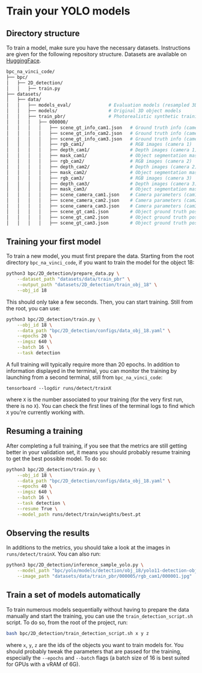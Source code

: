# Train your YOLO models

## Directory structure

To train a model, make sure you have the necessary datasets. Instructions are given for the following repository structure. Datasets are available on [HuggingFace](https://huggingface.co/datasets/bop-benchmark/ipd).

```bash
bpc_na_vinci_code/
├── bpc/
│   ├── 2D_detection/
│   │   ├── train.py
├── datasets/
│   ├── data/
│   │   ├── models_eval/              # Evaluation models (resampled 3D models)
│   │   ├── models/                   # Original 3D object models
│   │   ├── train_pbr/                # Photorealistic synthetic training data
│   │   │   ├── 000000/
│   │   │   │   ├── scene_gt_info_cam1.json   # Ground truth info (camera 1)
│   │   │   │   ├── scene_gt_info_cam2.json   # Ground truth info (camera 2)
│   │   │   │   ├── scene_gt_info_cam3.json   # Ground truth info (camera 3)
│   │   │   │   ├── rgb_cam1/                 # RGB images (camera 1)
│   │   │   │   ├── depth_cam1/               # Depth images (camera 1)
│   │   │   │   ├── mask_cam1/                # Object segmentation masks (camera 1)
│   │   │   │   ├── rgb_cam2/                 # RGB images (camera 2)
│   │   │   │   ├── depth_cam2/               # Depth images (camera 2)
│   │   │   │   ├── mask_cam2/                # Object segmentation masks (camera 2)
│   │   │   │   ├── rgb_cam3/                 # RGB images (camera 3)
│   │   │   │   ├── depth_cam3/               # Depth images (camera 3)
│   │   │   │   ├── mask_cam3/                # Object segmentation masks (camera 3)
│   │   │   │   ├── scene_camera_cam1.json    # Camera parameters (cam1)
│   │   │   │   ├── scene_camera_cam2.json    # Camera parameters (cam2)
│   │   │   │   ├── scene_camera_cam3.json    # Camera parameters (cam3)
│   │   │   │   ├── scene_gt_cam1.json        # Object ground truth poses (cam1)
│   │   │   │   ├── scene_gt_cam2.json        # Object ground truth poses (cam2)
│   │   │   │   ├── scene_gt_cam3.json        # Object ground truth poses (cam3)

```

## Training your first model

To train a new model, you must first prepare the data. Starting from the root directory `bpc_na_vinci_code`, if you want to train the model for the object 18:
```bash
python3 bpc/2D_detection/prepare_data.py \
    --dataset_path "datasets/data/train_pbr" \
    --output_path "datasets/2D_detection/train_obj_18" \
    --obj_id 18
```

This should only take a few seconds. Then, you can start training. Still from the root, you can use:
```bash
python3 bpc/2D_detection/train.py \
    --obj_id 18 \
    --data_path "bpc/2D_detection/configs/data_obj_18.yaml" \
    --epochs 20 \
    --imgsz 640 \
    --batch 16 \
    --task detection

```
A full training will typically require more than 20 epochs.
In addition to information displayed in the terminal, you can monitor the training by launching from a second terminal, still from `bpc_na_vinci_code`:
```
tensorboard --logdir runs/detect/trainX
```
where `X` is the number associated to your training (for the very first run, there is no `X`). You can check the first lines of the terminal logs to find which `X` you're currently working with.

## Resuming a training 

After completing a full training, if you see that the metrics are still getting better in your validation set, it means you should probably resume training to get the best possible model. To do so:
```bash 
python3 bpc/2D_detection/train.py \
    --obj_id 18 \
    --data_path "bpc/2D_detection/configs/data_obj_18.yaml" \
    --epochs 40 \
    --imgsz 640 \
    --batch 16 \
    --task detection \
    --resume True \
    --model_path runs/detect/train/weights/best.pt
```

## Observing the results

In additions to the metrics, you should take a look at the images in `runs/detect/trainX`. You can also run:
```bash
python3 bpc/2D_detection/inference_sample_yolo.py \
    --model_path "bpc/yolo/models/detection/obj_18/yolo11-detection-obj_18.pt" \
    --image_path "datasets/data/train_pbr/000005/rgb_cam1/000001.jpg"
```


## Train a set of models automatically

To train numerous models sequentially without having to prepare the data manually and start the training, you can use the `train_detection_script.sh` script. To do so, from the root of the project, run:
```bash
bash bpc/2D_detection/train_detection_script.sh x y z
```
where `x`, `y`, `z` are the ids of the objects you want to train models for. You should probably tweak the parameters that are passed for the training, especially the `--epochs` and `--batch` flags (a batch size of 16 is best suited for GPUs with a vRAM of 6G).
